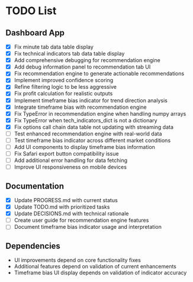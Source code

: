 # TODO List

## Dashboard App
- [x] Fix minute tab data table display
- [x] Fix technical indicators tab data table display
- [x] Add comprehensive debugging for recommendation engine
- [x] Add debug information panel to recommendation tab UI
- [x] Fix recommendation engine to generate actionable recommendations
- [x] Implement improved confidence scoring
- [x] Refine filtering logic to be less aggressive
- [x] Fix profit calculation for realistic outputs
- [x] Implement timeframe bias indicator for trend direction analysis
- [x] Integrate timeframe bias with recommendation engine
- [x] Fix TypeError in recommendation engine when handling numpy arrays
- [x] Fix TypeError when tech_indicators_dict is not a dictionary
- [x] Fix options call chain data table not updating with streaming data
- [ ] Test enhanced recommendation engine with real-world data
- [ ] Test timeframe bias indicator across different market conditions
- [ ] Add UI components to display timeframe bias information
- [ ] Fix Safari export button compatibility issue
- [ ] Add additional error handling for data fetching
- [ ] Improve UI responsiveness on mobile devices

## Documentation
- [x] Update PROGRESS.md with current status
- [x] Update TODO.md with prioritized tasks
- [x] Update DECISIONS.md with technical rationale
- [ ] Create user guide for recommendation engine features
- [ ] Document timeframe bias indicator usage and interpretation

## Dependencies
- UI improvements depend on core functionality fixes
- Additional features depend on validation of current enhancements
- Timeframe bias UI display depends on validation of indicator accuracy
